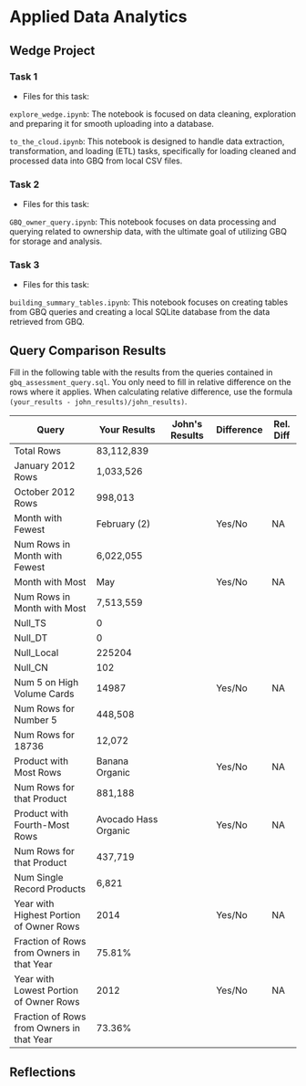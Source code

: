 
# Applied Data Analytics

## Wedge Project

<!-- Any general commentary you'd like to say about the project --> 

### Task 1

* Files for this task: 
<!--  List of file or files here  --> 


`explore_wedge.ipynb`: 
The notebook is focused on data cleaning, exploration and preparing it for smooth uploading into a database.

<!--  Repeat for each file  --> 
`to_the_cloud.ipynb`: 
 This notebook is designed to handle data extraction, transformation, and loading (ETL) tasks, specifically for loading cleaned and processed data into GBQ from local CSV files. 


### Task 2

* Files for this task: 
<!--  List of file or files here  --> 

`GBQ_owner_query.ipynb`: 
This notebook focuses on data processing and querying related to ownership data, with the ultimate goal of utilizing GBQ for storage and analysis.

<!--  Repeat for each file  --> 
	

### Task 3

* Files for this task: 
<!--  List of file or files here  --> 



`building_summary_tables.ipynb`: 
This notebook focuses on creating tables from GBQ queries and creating a local SQLite database from the data retrieved from GBQ.

<!--  Repeat for each file  --> 


## Query Comparison Results

Fill in the following table with the results from the 
queries contained in `gbq_assessment_query.sql`. You only
need to fill in relative difference on the rows where it applies. 
When calculating relative difference, use the formula 
` (your_results - john_results)/john_results)`. 



|  Query  |  Your Results  |  John's Results | Difference | Rel. Diff | 
|---|---|---|---|---|
| Total Rows  |  83,112,839 |   |   |   |
| January 2012 Rows  |  1,033,526 |   |   |   |
| October 2012 Rows  | 998,013  |   |   |   |
| Month with Fewest  |  February (2) |   | Yes/No  | NA  |
| Num Rows in Month with Fewest  |  6,022,055 |   |   |   |
| Month with Most  | May  |   | Yes/No  | NA  |
| Num Rows in Month with Most  |  7,513,559 |   |   |   |
| Null_TS  | 0  |   |   |   |
| Null_DT  | 0  |   |   |   |
| Null_Local  |  225204 |   |   |   |
| Null_CN  | 102  |   |   |   |
| Num 5 on High Volume Cards  |  14987 |   | Yes/No  | NA  |
|  Num Rows for Number 5 | 448,508  |   |   |   |
| Num Rows for 18736  |  12,072 |   |   |   |
| Product with Most Rows  | Banana Organic  |   | Yes/No  | NA  |
| Num Rows for that Product  |  881,188 |   |   |   |
| Product with Fourth-Most Rows  |  Avocado Hass Organic |   | Yes/No  | NA  |
| Num Rows for that Product  |  437,719 |   |   |   |
| Num Single Record Products  |  6,821 |   |   |   |
| Year with Highest Portion of Owner Rows  | 2014  |   | Yes/No  | NA |
| Fraction of Rows from Owners in that Year  | 75.81%  |   |   |   |
| Year with Lowest Portion of Owner Rows  |  2012 |   | Yes/No  | NA |
| Fraction of Rows from Owners in that Year  |  73.36% |   |   |   |

## Reflections

<!-- I'd love to get 100-200 words on your experience doing the Wedge Project --> 
